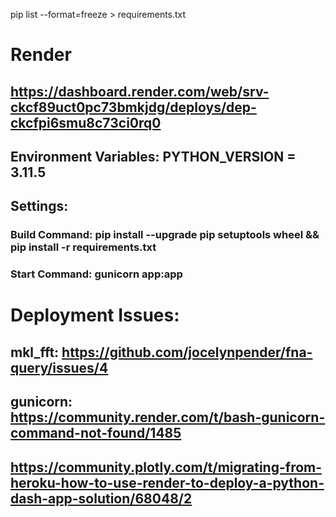 pip list --format=freeze > requirements.txt


# Render
## https://dashboard.render.com/web/srv-ckcf89uct0pc73bmkjdg/deploys/dep-ckcfpi6smu8c73ci0rq0
## Environment Variables: PYTHON_VERSION = 3.11.5
## Settings: 
###  Build Command: pip install --upgrade pip setuptools wheel && pip install -r requirements.txt
###  Start Command: gunicorn app:app

# Deployment Issues:
## mkl_fft: https://github.com/jocelynpender/fna-query/issues/4
## gunicorn: https://community.render.com/t/bash-gunicorn-command-not-found/1485
## https://community.plotly.com/t/migrating-from-heroku-how-to-use-render-to-deploy-a-python-dash-app-solution/68048/2